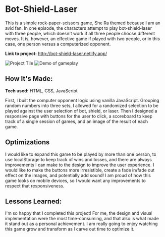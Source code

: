 # Bot-Shield-Laser
This is a simple rock-paper-scissors game, She Ra themed because I am an avid fan. In one episode, the characters attempt to play bot-shield-laser with three people, which doesn't work if all three people choose different moves. It is, however, an effective game if played with two people, or in this case, one person versus a computerized opponent.

**Link to project:** http://bot-shield-laser.netlify.app/

![Project Tile](https://danaarroway.com/images/project-tiles/bot-shield-laser.png)
![Demo of gameplay](https://bot-shield-laser.netlify.app/bot-shield-laser.gif)

## How It's Made:

**Tech used:** HTML, CSS, JavaScript

First, I built the computer opponent logic using vanilla JavaScript. Grouping random numbers into three sets, I allowed for a randomized selection to be played against the user selection of bot, shield, or laser. Then I designed a responsive page with buttons for the user to click, a scoreboard to keep track of a single session of games, and an image of the result of each game.

## Optimizations

I would like to expand this game to be played by more than one person, to use localStorage to keep track of wins and losses, and there are always improvements I can make to the design to improve the user experience. I would like to make the buttons more irresistible, create a fade in/fade out effect on the images, and potentially add sound! I am proud of how this game looks on mobile devices, so I would want any improvements to respect that responsiveness.

## Lessons Learned:

I'm so happy that I completed this project! For me, the design and visual implementation were the most time-consuming, and that also is what made it stand out as a personal achievement. I am really going to enjoy watching this game grow and transform as I carve out time to optimize it.


